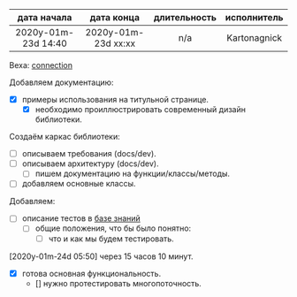 
| дата начала         |   дата конца        | длительность  | исполнитель  |
|:-------------------:|:-------------------:|:-------------:|:------------:|
| 2020y-01m-23d 14:40 | 2020y-01m-23d xx:xx | n/a           | Kartonagnick |

Веха: [connection](milestones/2021y-01m-23d-0001-connection.md)  

Добавляем документацию:  
  - [x] примеры использования на титульной странице.  
    - [x] необходимо проиллюстрировать 
          современный дизайн библиотеки.  

Создаём каркас библиотеки:  
  - [ ] описываем требования (docs/dev).  
  - [ ] описываем архитектуру (docs/dev).  
    - [ ] пишем документацию на функции/классы/методы.  
  - [ ] добавляем основные классы.  

Добавляем:  
  - [ ] описание тестов в [базе знаний](https://github.com/Kartonagnick/knowledge)  
    - [ ] общие положения, что бы было понятно:  
      - [ ] что и как мы будем тестировать.  

[2020y-01m-24d 05:50] через 15 часов 10 минут.  
 - [x] готова основная функциональность.  
   - [] нужно протестировать многопоточность.  



